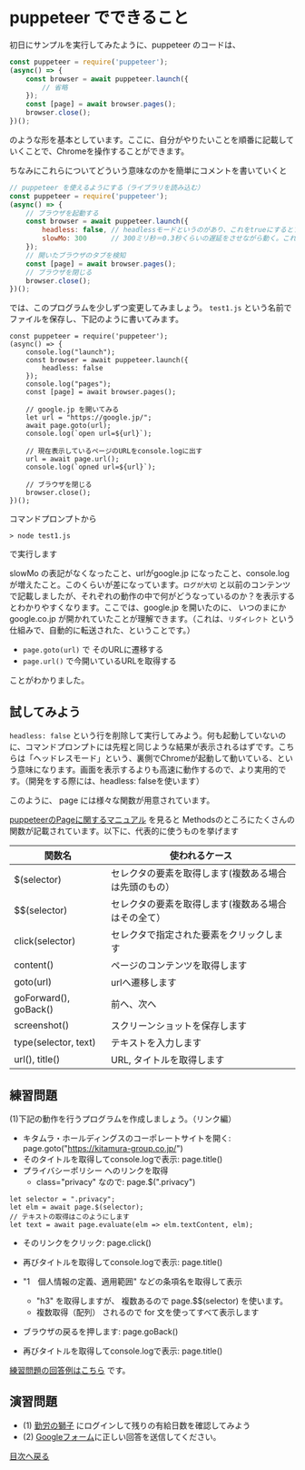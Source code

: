 # puppeteer でできること

初日にサンプルを実行してみたように、puppeteer のコードは、

```js
const puppeteer = require('puppeteer');
(async() => {
    const browser = await puppeteer.launch({
        // 省略
    });
    const [page] = await browser.pages();
    browser.close();
})();
```

のような形を基本としています。ここに、自分がやりたいことを順番に記載していくことで、Chromeを操作することができます。

ちなみにこれらについてどういう意味なのかを簡単にコメントを書いていくと
```js
// puppeteer を使えるようにする（ライブラリを読み込む）
const puppeteer = require('puppeteer');
(async() => {
    // ブラウザを起動する
    const browser = await puppeteer.launch({
        headless: false, // headlessモードというのがあり、これをtrueにするとブラウザが起動する画面を見せずに実行可能
        slowMo: 300      // 300ミリ秒＝0.3秒くらいの遅延をさせながら動く。これを消すとめっちゃ早くて何が起きたかわからないかも
    });
    // 開いたブラウザのタブを検知
    const [page] = await browser.pages();
    // ブラウザを閉じる
    browser.close();
})();
```

では、このプログラムを少しずつ変更してみましょう。 `test1.js` という名前でファイルを保存し、下記のように書いてみます。

```
const puppeteer = require('puppeteer');
(async() => {
    console.log("launch");
    const browser = await puppeteer.launch({
        headless: false
    });
    console.log("pages");
    const [page] = await browser.pages();

    // google.jp を開いてみる
    let url = "https://google.jp/";
    await page.goto(url);
    console.log(`open url=${url}`);

    // 現在表示しているページのURLをconsole.logに出す
    url = await page.url();
    console.log(`opned url=${url}`);

    // ブラウザを閉じる
    browser.close();
})();
```

コマンドプロンプトから 

```
> node test1.js
```

で実行します

slowMo の表記がなくなったこと、urlがgoogle.jp になったこと、console.logが増えたこと。このくらいが差になっています。`ログが大切` と以前のコンテンツで記載しましたが、それぞれの動作の中で何がどうなっているのか？を表示するとわかりやすくなります。ここでは、google.jp を開いたのに、 いつのまにか google.co.jp が開かれていたことが理解できます。（これは、`リダイレクト` という仕組みで、自動的に転送された、ということです。）

- `page.goto(url)` で そのURLに遷移する
- `page.url()` で今開いているURLを取得する

ことがわかりました。

## 試してみよう

`headless: false` という行を削除して実行してみよう。何も起動していないのに、コマンドプロンプトには先程と同じような結果が表示されるはずです。こちらは「ヘッドレスモード」という、裏側でChromeが起動して動いている、という意味になります。画面を表示するよりも高速に動作するので、より実用的です。（開発をする際には、headless: falseを使います）


このように、 page には様々な関数が用意されています。

[puppeteerのPageに関するマニュアル](https://pptr.dev/#?product=Puppeteer&version=v3.2.0&show=api-class-page) を見ると Methodsのところにたくさんの関数が記載されています。以下に、代表的に使うものを挙げます

|関数名| 使われるケース|
|------|---------------|
|$(selector) | セレクタの要素を取得します(複数ある場合は先頭のもの）|
|$$(selector)| セレクタの要素を取得します(複数ある場合はその全て）|
|click(selector)| セレクタで指定された要素をクリックします|
|content()| ページのコンテンツを取得します|
|goto(url)|urlへ遷移します|
|goForward(), goBack()| 前へ、次へ|
|screenshot()| スクリーンショットを保存します|
|type(selector, text)| テキストを入力します|
|url(), title()| URL, タイトルを取得します|


## 練習問題

(1)下記の動作を行うプログラムを作成しましょう。（リンク編）

- キタムラ・ホールディングスのコーポレートサイトを開く: page.goto("https://kitamura-group.co.jp/")
- そのタイトルを取得してconsole.logで表示:  page.title()
- プライバシーポリシー へのリンクを取得
    - class="privacy" なので: page.$(".privacy")
```
let selector = ".privacy";
let elm = await page.$(selector);
// テキストの取得はこのようにします
let text = await page.evaluate(elm => elm.textContent, elm);
```

- そのリンクをクリック: page.click()
- 再びタイトルを取得してconsole.logで表示: page.title()
- "1　個人情報の定義、適用範囲" などの条項名を取得して表示
    - "h3" を取得しますが、 複数あるので page.$$(selector) を使います。
    - 複数取得（配列） されるので for 文を使ってすべて表示します

- ブラウザの戻るを押します: page.goBack()
- 再びタイトルを取得してconsole.logで表示: page.title()

[練習問題の回答例はこちら](../src/level3.js) です。

## 演習問題

- (1) [勤労の獅子](https://kinrou.sas-cloud.jp/kinrou/kojin/) にログインして残りの有給日数を確認してみよう
- (2) [Googleフォーム](https://docs.google.com/forms/d/e/1FAIpQLSfCs2FzbezLdOUZAqu44iCJCwGedRSzcvkiHGKQamWU28a_kg/viewform)に正しい回答を送信してください。

[目次へ戻る](../)

